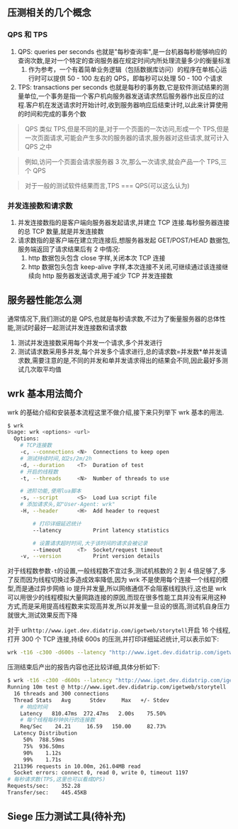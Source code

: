 ## 压测相关的几个概念

### QPS 和 TPS

1. QPS: queries per seconds 也就是"每秒查询率",是一台机器每秒能够响应的查询次数,是对一个特定的查询服务器在规定时间内所处理流量多少的衡量标准
   1. 作为参考，一个有着简单业务逻辑（包括数据库访问）的程序在单核心运行时可以提供 50 - 100 左右的 QPS，即每秒可以处理 50 - 100 个请求
2. TPS: transactions per seconds 也就是每秒的事务数,它是软件测试结果的测量单位,一个事务是指一个客户机向服务器发送请求然后服务器作出反应的过程.客户机在发送请求时开始计时,收到服务器响应后结束计时,以此来计算使用的时间和完成的事务个数

> QPS 类似 TPS,但是不同的是,对于一个页面的一次访问,形成一个 TPS,但是一次页面请求,可能会产生多次的服务器的请求,服务器对这些请求,就可计入 QPS 之中

> 例如,访问一个页面会请求服务器 3 次,那么一次请求,就会产品一个 TPS,三个 QPS

> 对于一般的测试软件结果而言,TPS === QPS(可以这么认为)

### 并发连接数和请求数

1. 并发连接数指的是客户端向服务器发起请求,并建立 TCP 连接.每秒服务器连接的总 TCP 数量,就是并发连接数
2. 请求数指的是客户端在建立完连接后,想服务器发起 GET/POST/HEAD 数据包,服务端返回了请求结果后有 2 中情况:
   1. http 数据包头包含 close 字样,关闭本次 TCP 连接
   2. http 数据包头包含 keep-alive 字样,本次连接不关闭,可继续通过该连接继续向 http 服务器发送请求,用于减少 TCP 并发连接数

## 服务器性能怎么测

通常情况下,我们测试的是 QPS,也就是每秒请求数,不过为了衡量服务器的总体性能,测试时最好一起测试并发连接数和请求数

1. 测试并发连接数采用每个并发一个请求,多个并发进行
2. 测试请求数采用多并发,每个并发多个请求进行,总的请求数=并发数\*单并发请求数,需要注意的是,不同的并发和单并发请求得出的结果会不同,因此最好多测试几次取平均值

## wrk 基本用法简介

wrk 的基础介绍和安装基本流程这里不做介绍,接下来只列举下 wrk 基本的用法.

```bash
$ wrk
Usage: wrk <options> <url>
  Options:
    # TCP连接数
    -c, --connections <N>  Connections to keep open
    # 测试持续时间,如2s/2m/2h
    -d, --duration    <T>  Duration of test
    # 开启的线程数
    -t, --threads     <N>  Number of threads to use

    # 进阶功能,使用lua脚本
    -s, --script      <S>  Load Lua script file
    # 添加请求头,如"User-Agent: wrk"
    -H, --header      <H>  Add header to request

        # 打印详细延迟统计
        --latency          Print latency statistics

        # 设置请求超时时间,大于该时间的请求会被记录
        --timeout     <T>  Socket/request timeout
    -v, --version          Print version details
```

对于线程数参数`-t`的设置,一般线程数不宜过多,测试机核数的 2 到 4 倍足够了,多了反而因为线程切换过多造成效率降低,因为 wrk 不是使用每个连接一个线程的模型,而是通过异步网络 io 提升并发量,所以网络通信不会阻塞线程执行,这也是 wrk 可以用很少的线程模拟大量网路连接的原因,而现在很多性能工具并没有采用这种方式,而是采用提高线程数来实现高并发,所以并发量一旦设的很高,测试机自身压力就很大,测试效果反而下降

对于 url`http://www.iget.dev.didatrip.com/igetweb/storytell`开启 16 个线程,打开 300 个 TCP 连接,持续 600s 的压测,并打印详细延迟统计,可以表示如下:

```bash
wrk -t16 -c300 -d600s --latency "http://www.iget.dev.didatrip.com/igetweb/storytell"
```

压测结束后产出的报告内容也还比较详细,具体分析如下:

```bash
$ wrk -t16 -c300 -d600s --latency "http://www.iget.dev.didatrip.com/igetweb/storytell"
Running 10m test @ http://www.iget.dev.didatrip.com/igetweb/storytell
  16 threads and 300 connections
  Thread Stats   Avg      Stdev     Max   +/- Stdev
    # 响应时间
    Latency   810.47ms  272.47ms   2.00s    75.50%
    # 每个线程每秒钟执行的连接数
    Req/Sec    24.21     16.59   150.00     82.73%
  Latency Distribution
     50%  788.59ms
     75%  936.50ms
     90%    1.12s
     99%    1.71s
  211396 requests in 10.00m, 261.04MB read
  Socket errors: connect 0, read 0, write 0, timeout 1197
# 每秒请求数(TPS,这里也可以看成QPS)
Requests/sec:    352.28
Transfer/sec:    445.45KB
```

## Siege 压力测试工具(待补充)
